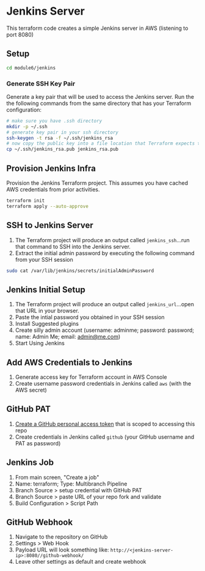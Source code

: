# Jenkins Server

This terraform code creates a simple Jenkins server in AWS (listening to port 8080)

## Setup

```bash
cd module6/jenkins
```

### Generate SSH Key Pair

Generate a key pair that will be used to access the Jenkins server.
Run the the following commands from the same directory that has your Terraform configuration:

```bash
# make sure you have .ssh directory
mkdir -p ~/.ssh
# generate key pair in your ssh directory
ssh-keygen -t rsa -f ~/.ssh/jenkins_rsa
# now copy the public key into a file location that Terraform expects the file to be
cp ~/.ssh/jenkins_rsa.pub jenkins_rsa.pub
```

## Provision Jenkins Infra

Provision the Jenkins Terraform project.  This assumes you have cached AWS credentials from prior activities.

```bash
terraform init
terraform apply --auto-approve
```

## SSH to Jenkins Server

1. The Terraform project will produce an output called `jenkins_ssh`...run that command to SSH into the Jenkins server.
1. Extract the initial admin password by executing the following command from your SSH session

  ```bash
  sudo cat /var/lib/jenkins/secrets/initialAdminPassword
  ```

## Jenkins Initial Setup

1. The Terraform project will produce an output called `jenkins_url`...open that URL in your browser.
1. Paste the intial password you obtained in your SSH session
1. Install Suggested plugins
1. Create silly admin account (username: adminme; password: password; name: Admin Me; email: admin@me.com)
1. Start Using Jenkins

## Add AWS Credentials to Jenkins

1. Generate access key for Terraform account in AWS Console
1. Create username password credentials in Jenkins called `aws` (with the AWS secret)

## GitHub PAT

1. [Create a GitHub personal access token](https://docs.github.com/en/authentication/keeping-your-account-and-data-secure/creating-a-personal-access-token) that is scoped to accessing this repo
1. Create credentials in Jenkins called `github` (your GitHub username and PAT as password)

## Jenkins Job

1. From main screen, "Create a job"
1. Name: terraform; Type: Multibranch Pipeline
1. Branch Source > setup credential with GitHub PAT
1. Branch Source > paste URL of your repo fork and validate
1. Build Configuration > Script Path

## GitHub Webhook

1. Navigate to the repository on GitHub
1. Settings > Web Hook
1. Payload URL will look something like: `http://<jenkins-server-ip>:8080//github-webhook/`
1. Leave other settings as default and create webhook

